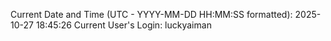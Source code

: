 Current Date and Time (UTC - YYYY-MM-DD HH:MM:SS formatted): 2025-10-27 18:45:26
Current User's Login: luckyaiman
